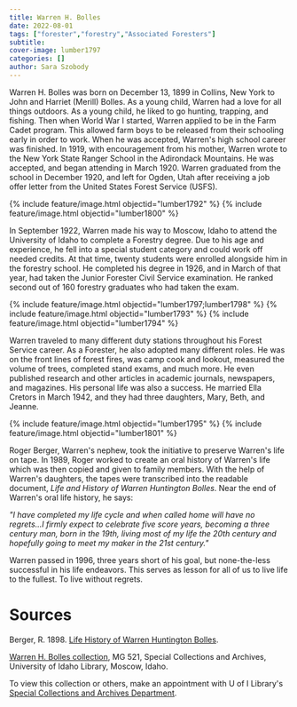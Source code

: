 ```yaml
---
title: Warren H. Bolles
date: 2022-08-01
tags: ["forester","forestry","Associated Foresters"]
subtitle:
cover-image: lumber1797
categories: []
author: Sara Szobody
---
```


Warren H. Bolles was born on December 13, 1899 in Collins, New York to John and Harriet (Merill) Bolles. As a young child, Warren had a love for all things outdoors. As a young child, he liked to go hunting, trapping, and fishing. Then when World War I started, Warren applied to be in the Farm Cadet program. This allowed farm boys to be released from their schooling early in order to work. When he was accepted, Warren's high school career was finished. In 1919, with encouragement from his mother, Warren wrote to the New York State Ranger School in the Adirondack Mountains. He was accepted, and began attending in March 1920. Warren graduated from the school in December 1920, and left for Ogden, Utah after receiving a job offer letter from the United States Forest Service (USFS).

{% include feature/image.html objectid="lumber1792" %}
{% include feature/image.html objectid="lumber1800" %}

In September 1922, Warren made his way to Moscow, Idaho to attend the University of Idaho to complete a Forestry degree. Due to his age and experience, he fell into a special student category and could work off needed credits. At that time, twenty students were enrolled alongside him in the forestry school. He completed his degree in 1926, and in March of that year, had taken the Junior Forester Civil Service examination. He ranked second out of 160 forestry graduates who had taken the exam.

{% include feature/image.html objectid="lumber1797;lumber1798" %}
{% include feature/image.html objectid="lumber1793" %}
{% include feature/image.html objectid="lumber1794" %}

Warren traveled to many different duty stations throughout his Forest Service career. As a Forester, he also adopted many different roles. He was on the front lines of forest fires, was camp cook and lookout, measured the volume of trees, completed stand exams, and much more. He even published research and other articles in academic journals, newspapers, and magazines. His personal life was also a success. He married Ella Cretors in March 1942, and they had three daughters, Mary, Beth, and Jeanne.

{% include feature/image.html objectid="lumber1795" %}
{% include feature/image.html objectid="lumber1801" %}

Roger Berger, Warren's nephew, took the initiative to preserve Warren's life on tape. In 1989, Roger worked to create an oral history of Warren's life which was then copied and given to family members. With the help of Warren's daughters, the tapes were transcribed into the readable document, *Life and History of Warren Huntington Bolles*. Near the end of Warren's oral life history, he says:

*"I have completed my life cycle and when called home will have no regrets...I firmly expect to celebrate five score years, becoming a three century man, born in the 19th, living most of my life the 20th century and hopefully going to meet my maker in the 21st century."* 

Warren passed in 1996, three years short of his goal, but none-the-less successful in his life endeavors. This serves as lesson for all of us to live life to the fullest. To live without regrets.

# Sources

Berger, R. 1898. [Life History of Warren Huntington Bolles](https://www.fs.usda.gov/Internet/FSE_DOCUMENTS/stelprdb5327943.pdf).

[Warren H. Bolles collection](https://archiveswest.orbiscascade.org/ark:80444/xv529737), MG 521, Special Collections and Archives, University of Idaho Library, Moscow, Idaho.



To view this collection or others, make an appointment with U of I Library's [Special Collections and Archives Department](https://www.lib.uidaho.edu/special-collections/).